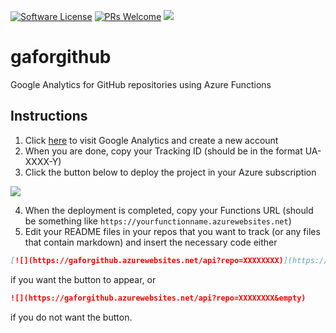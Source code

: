 [![Software License](https://img.shields.io/badge/license-MIT-brightgreen.svg?style=flat-square)](LICENSE)
[![PRs Welcome](https://img.shields.io/badge/PRs-welcome-brightgreen.svg?style=flat-square)](http://makeapullrequest.com)
[![](https://gaforgithub.azurewebsites.net/api?repo=gaforgithub)](https://github.com/dgkanatsios/gaforgithub)

# gaforgithub
Google Analytics for GitHub repositories using Azure Functions


## Instructions

1. Click [here](http://www.google.com/analytics/) to visit Google Analytics and create a new account
2. When you are done, copy your Tracking ID (should be in the format UA-XXXX-Y)
3. Click the button below to deploy the project in your Azure subscription

<a href="https://portal.azure.com/#create/Microsoft.Template/uri/https%3A%2F%2Fraw.githubusercontent.com%2Fdgkanatsios%2Fgaforgithub%2Fmaster%2Fazuredeploy.json" target="_blank"><img src="http://azuredeploy.net/deploybutton.png"/></a>

4. When the deployment is completed, copy your Functions URL (should be something like `https://yourfunctionname.azurewebsites.net`)
5. Edit your README files in your repos that you want to track (or any files that contain markdown) and insert the necessary code either 

```markdown
[![](https://gaforgithub.azurewebsites.net/api?repo=XXXXXXXX)](https://github.com/dgkanatsios/gaforgithub)
```

if you want the button to appear, or

```markdown
![](https://gaforgithub.azurewebsites.net/api?repo=XXXXXXXX&empty)
```
if you do not want the button.